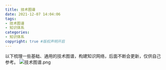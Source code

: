 ```yaml
---
title: 技术图谱
date: 2021-12-07 14:04:06
tags:
- 技术图谱
- 知识体系
categories:
- 知识体系   
copyright: true #版权声明开启
---
```

以下梳理一些基础、通用的技术图谱，构建知识网络，后面不断会更新，仅供自己参考。
![技术图谱.png](技术图谱.png)